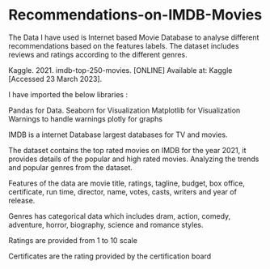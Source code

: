 # Recommendations-on-IMDB-Movies
The Data I have used is Internet based Movie Database to analyse different recommendations based on the features labels. The dataset includes reviews and ratings according to the different genres.

Kaggle. 2021. imdb-top-250-movies. [ONLINE] Available at: Kaggle [Accessed 23 March 2023].

I have imported the below libraries :

Pandas for Data.
Seaborn for Visualization
Matplotlib for Visualization
Warnings to handle warnings
plotly for graphs

IMDB is a internet Database largest databases for TV and movies.

The dataset contains the top rated movies on IMDB for the year 2021, it provides details of the popular and high rated movies. Analyzing the trends and popular genres from the dataset.

Features of the data are movie title, ratings, tagline, budget, box office, certificate, run time, director, name, votes, casts, writers and year of release.

Genres has categorical data which includes dram, action, comedy, adventure, horror, biography, science and romance styles.

Ratings are provided from 1 to 10 scale

Certificates are the rating provided by the certification board
